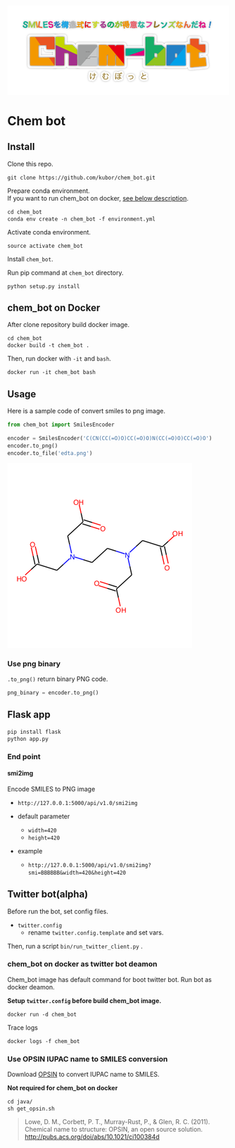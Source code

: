 ![chem_bot_logo](docs/img/chem_bot_logo.png)
# Chem bot

## Install

Clone this repo.

```
git clone https://github.com/kubor/chem_bot.git
```

Prepare conda environment.  
If you want to run chem_bot on docker, [see below description](#docker).

```
cd chem_bot
conda env create -n chem_bot -f environment.yml
```

Activate conda environment.

```
source activate chem_bot
```

Install `chem_bot`.

Run pip command at `chem_bot` directory.

```
python setup.py install
```

## <a name="docker"/> chem_bot on Docker

After clone repository build docker image.

```
cd chem_bot
docker build -t chem_bot .
```

Then, run docker with `-it` and `bash`.

```
docker run -it chem_bot bash
```

## Usage

Here is a sample code of convert smiles to png image.

```python
from chem_bot import SmilesEncoder
```

```python
encoder = SmilesEncoder('C(CN(CC(=O)O)CC(=O)O)N(CC(=O)O)CC(=O)O')
encoder.to_png()
encoder.to_file('edta.png')
```

![edta](docs/img/edta.png)


### Use png binary

`.to_png()` return binary PNG code.

```python
png_binary = encoder.to_png()
```

## Flask app

```
pip install flask
python app.py
```

### End point

#### smi2img
Encode SMILES to PNG image
- `http://127.0.0.1:5000/api/v1.0/smi2img`

- default parameter
    - `width=420`
    - `height=420`

- example
    - `http://127.0.0.1:5000/api/v1.0/smi2img?smi=BBBBBB&width=420&height=420`

## Twitter bot(alpha)

Before run the bot, set config files.

- `twitter.config`
    - rename `twitter.config.template` and set vars.

Then, run a script `bin/run_twitter_client.py` .

### chem_bot on docker as twitter bot deamon

Chem_bot image has default command for boot twitter bot.
Run bot as docker deamon.

**Setup `twitter.config` before build chem_bot image.**

```
docker run -d chem_bot
```

Trace logs

```
docker logs -f chem_bot
```

### Use OPSIN IUPAC name to SMILES conversion

Download [OPSIN](https://bitbucket.org/dan2097/opsin) to convert IUPAC name to SMILES.

**Not required for chem_bot on docker**

```
cd java/
sh get_opsin.sh
```

> Lowe, D. M., Corbett, P. T., Murray-Rust, P., & Glen, R. C. (2011). Chemical name to structure: OPSIN, an open source solution.
> http://pubs.acs.org/doi/abs/10.1021/ci100384d
